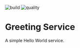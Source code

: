 ![build](https://img.shields.io/github/workflow/status/stse/service-greeting/CI%20Pipeline/master?logo=GitHub-Actions&label=Build) ![quality](https://img.shields.io/sonar/quality_gate/stse_service-greeting?logo=SonarCloud&label=Quality%20Gate&server=https%3A%2F%2Fsonarcloud.io&sonarVersion=8.7)

# Greeting Service
A simple Hello World service.
